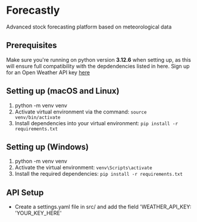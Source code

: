 
# Forecastly
Advanced stock forecasting platform based on meteorological data

## Prerequisites
Make sure you're running on python version <b>3.12.6</b> when setting up, as this will ensure full compatibility with the depdendencies listed in here.
Sign up for an Open Weather API key [here](https://openweathermap.org)


## Setting up (macOS and Linux)
1. python -m venv venv
2. Activate virtual environment via the command: ```source venv/bin/activate```
3. Install dependencies into your virtual environment: ```pip install -r requirements.txt```


## Setting up (Windows)
1. python -m venv venv
2. Activate the virtual environment: ```venv\Scripts\activate```
3. Install the required dependencies: ```pip install -r requirements.txt```

## API Setup
- Create a settings.yaml file in src/ and add the field 'WEATHER_API_KEY: 'YOUR_KEY_HERE'
